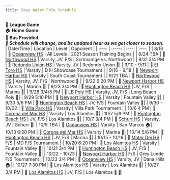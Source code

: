 ```yaml
---
title: Boys Water Polo Schedule
---
```

💚 **League Game** <br>
🏠 **Home Game** <br>
🚌 **Bus Provided** <br>
_**🛑 Schedule will change, and be updated hear as we get closer to season.**_
| Date/Time    | Location | Level     | Opponent |
| :---:        |    :----:   |        :---: | :---: |
| 8/16          | 📍 [Oceanview HS](https://www.google.com/maps/place/Ocean+View+High+School/@33.7145055,-118.0027839,17z/data=!3m1!4b1!4m5!3m4!1s0x80dd268bd2ce9cd1:0xe89c57a37ae3cff6!8m2!3d33.7145055!4d-118.0005899) | All Levels | 2021 Season Training Begins |
| 8/24 TBA      | 📍 [Northwood HS](https://www.google.com/maps/place/Northwood+High+School/@33.7339467,-117.7526228,17z/data=!3m1!4b1!4m5!3m4!1s0x80dcdca63698661b:0x71c1c27a1a584ee2!8m2!3d33.7339467!4d-117.7504288)       |  Varsity, JV, F/S  | Scrimamge vs. Northwood |
| 8/31 3/4 PM  | 📍 [Redondo Union HS](https://www.google.com/maps/place/Redondo+Union+High+School/@33.8471175,-118.3840853,15z/data=!4m2!3m1!1s0x0:0x4d2bf392006fc804?sa=X&ved=2ahUKEwiEg4TCnczyAhWkJTQIHWvlCnQQ_BIwEnoECHIQBQ)        | Varsity, JV     | Redondo Union 🚌|
| 9/10 - 9/11   | 📍 [El Toro HS](https://www.google.com/maps/place/El+Toro+High+School/@33.637308,-117.6896732,17z/data=!3m1!4b1!4m5!3m4!1s0x80dce9ad6955f92f:0x6813746d0f2da9bd!8m2!3d33.637308!4d-117.6874792)        | Varsity     | D III Showcase Tournament |
| 9/16 - 9/18   | 📍 [Newport Harbor HS](https://www.google.com/maps/place/Newport+Harbor+High+School/@33.6228652,-117.9145124,17z/data=!3m1!4b1!4m5!3m4!1s0x80dcdfe4fc9a092f:0xd1d9e813fc294f4f!8m2!3d33.6228652!4d-117.9123184)        | Varsity     | South Coast Tournament |
| 9/21 TBA  | 📍 [Northwood HS](https://www.google.com/maps/place/Northwood+High+School/@33.7339467,-117.7526228,17z/data=!3m1!4b1!4m5!3m4!1s0x80dcdca63698661b:0x71c1c27a1a584ee2!8m2!3d33.7339467!4d-117.7504288)         | Varsity, JV, F/S     | Northwood 🚌 |
| 9/22 6:20 PM  | 📍 [Newport Harbor HS](https://www.google.com/maps/place/Newport+Harbor+High+School/@33.6228652,-117.9145124,17z/data=!3m1!4b1!4m5!3m4!1s0x80dcdfe4fc9a092f:0xd1d9e813fc294f4f!8m2!3d33.6228652!4d-117.9123184)        | Varsity     | Marina 💚|
| 9/23 3/4 PM  | 📍 [Huntington Beach HS](https://www.google.com/maps/place/Huntington+Beach+High+School/@33.6764158,-118.0047655,17z/data=!3m1!4b1!4m5!3m4!1s0x80dd26b32503f25b:0x99cad47972c7c3b5!8m2!3d33.6764158!4d-118.0025715)        | JV, F/S     | Marina 💚|
| 9/28 3/4/5 PM  | 📍 [LB Poly HS](https://www.google.com/maps/place/Long+Beach+Polytechnic+High+School/@33.7869909,-118.1856131,17z/data=!3m1!4b1!4m5!3m4!1s0x80dd315d0402a567:0xcd439f8a0efe1c15!8m2!3d33.7869912!4d-118.1834735)        | Varsity, JV, F/S     | Long Beach Poly 🚌|
| 9/29 5:10 PM  | 📍 [Newport Harbor HS](https://www.google.com/maps/place/Newport+Harbor+High+School/@33.6228652,-117.9145124,17z/data=!3m1!4b1!4m5!3m4!1s0x80dcdfe4fc9a092f:0xd1d9e813fc294f4f!8m2!3d33.6228652!4d-117.9123184)        | Varsity     | Fountain Valley 💚|
| 9/30 5/6 PM  | 📍 [Huntington Beach HS](https://www.google.com/maps/place/Huntington+Beach+High+School/@33.6764158,-118.0047655,17z/data=!3m1!4b1!4m5!3m4!1s0x80dd26b32503f25b:0x99cad47972c7c3b5!8m2!3d33.6764158!4d-118.0025715)        | JV, F/S     | Fountain Valley 💚|
| 9/30 - 10/02   | 📍 [Villa Park HS](https://www.google.com/maps/place/Villa+Park+High+School/@33.8160206,-117.8199616,17z/data=!3m1!4b1!4m5!3m4!1s0x80dcd0baf5bacf23:0x9b34868283ed5dff!8m2!3d33.8160206!4d-117.8177676)       | Varsity     | Villa Park Tournament |
| 10/6 4 PM  | 📍 [Corona del Mar HS](https://www.google.com/maps/place/Corona+del+Mar+High+School/@33.6337259,-117.8799827,17z/data=!3m1!4b1!4m5!3m4!1s0x80dcde2d6ca43601:0x35d330147a3769c4!8m2!3d33.6341317!4d-117.8776995)       | Varsity     | Los Alamitos 💚|
| 10/7 5/6 PM  | 📍 [Huntington Beach HS](https://www.google.com/maps/place/Huntington+Beach+High+School/@33.6764158,-118.0047655,17z/data=!3m1!4b1!4m5!3m4!1s0x80dd26b32503f25b:0x99cad47972c7c3b5!8m2!3d33.6764158!4d-118.0025715)       | JV, F/S     | Los Alamitos 💚|
| 10/7 3/4 PM  | 📍 [Schurr HS](https://www.google.com/maps/place/Schurr+High+School/@34.0282206,-118.1233516,17z/data=!3m1!4b1!4m5!3m4!1s0x80c2cfc54b5485c1:0xfbd0c53dda8e2c8d!8m2!3d34.0282206!4d-118.1211576)        | Varsity, JV     | Schurr 🚌|
| 10/9 TBA  | 📍 [Oceanview HS](https://www.google.com/maps/place/Ocean+View+High+School/@33.7145055,-118.0027839,17z/data=!3m1!4b1!4m5!3m4!1s0x80dd268bd2ce9cd1:0xe89c57a37ae3cff6!8m2!3d33.7145055!4d-118.0005899)        | Varsity    | San Marcos 🏠|
| 10/13 6:20 PM  | 📍 [Corona del Mar HS](https://www.google.com/maps/place/Corona+del+Mar+High+School/@33.6337259,-117.8799827,17z/data=!3m1!4b1!4m5!3m4!1s0x80dcde2d6ca43601:0x35d330147a3769c4!8m2!3d33.6341317!4d-117.8776995)          | Varsity     | Marina 💚|
| 10/14 5/6 PM  | 📍 [Huntington Beach HS](https://www.google.com/maps/place/Huntington+Beach+High+School/@33.6764158,-118.0047655,17z/data=!3m1!4b1!4m5!3m4!1s0x80dd26b32503f25b:0x99cad47972c7c3b5!8m2!3d33.6764158!4d-118.0025715)        | JV, F/S     | Marina 💚|
| 10/15 - 10/16 | 📍 [Mater Dei HS](https://www.google.com/maps/place/El+Toro+High+School/@33.637308,-117.6896732,17z/data=!3m1!4b1!4m5!3m4!1s0x80dce9ad6955f92f:0x6813746d0f2da9bd!8m2!3d33.637308!4d-117.6874792)        | F/S     | MD F/S Tournament |
| 10/20 6:20 PM  | 📍 [Los Alamitos HS](https://www.google.com/maps/place/Los+Alamitos+High+School/@33.8128831,-118.0717114,17.09z/data=!4m5!3m4!1s0x80dd2e636a88fb03:0x8f149fb4d08f3394!8m2!3d33.8127095!4d-118.0692514)        | Varsity     | Fountain Valley 💚|
| 10/21 3/4 PM  | 📍 [Huntington Beach HS](https://www.google.com/maps/place/Huntington+Beach+High+School/@33.6764158,-118.0047655,17z/data=!3m1!4b1!4m5!3m4!1s0x80dd26b32503f25b:0x99cad47972c7c3b5!8m2!3d33.6764158!4d-118.0025715)        | JV, F/S     | Fountain Valley 💚|
| 10/22 - 10/23 | 📍 [Newport Harbor HS](https://www.google.com/maps/place/Newport+Harbor+High+School/@33.6228652,-117.9145124,17z/data=!3m1!4b1!4m5!3m4!1s0x80dcdfe4fc9a092f:0xd1d9e813fc294f4f!8m2!3d33.6228652!4d-117.9123184)        | F/S     | Grey Lunde F/S Tournament |
| 10/23 3/4 PM  | 📍 [Oceanview HS](https://www.google.com/maps/place/Ocean+View+High+School/@33.7145055,-118.0027839,17z/data=!3m1!4b1!4m5!3m4!1s0x80dd268bd2ce9cd1:0xe89c57a37ae3cff6!8m2!3d33.7145055!4d-118.0005899)        | Varsity, JV     | Dana Hills 🏠|
| 10/27 7:30 PM  | 📍 [Los Alamitos HS](https://www.google.com/maps/place/Los+Alamitos+High+School/@33.8128831,-118.0717114,17.09z/data=!4m5!3m4!1s0x80dd2e636a88fb03:0x8f149fb4d08f3394!8m2!3d33.8127095!4d-118.0692514)        | Varsity     | Los Alamitos 💚|
| 10/27 3/4 PM  | 📍 [Los Alamitos HS](https://www.google.com/maps/place/Los+Alamitos+High+School/@33.8128831,-118.0717114,17.09z/data=!4m5!3m4!1s0x80dd2e636a88fb03:0x8f149fb4d08f3394!8m2!3d33.8127095!4d-118.0692514)         | JV, F/S     | Los Alamitos 💚 🚌|